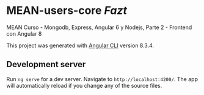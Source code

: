 # MEAN-users-core *Fazt* 

MEAN Curso - Mongodb, Express, Angular 6 y Nodejs, Parte 2 - Frontend con Angular 8

This project was generated with [Angular CLI](https://github.com/angular/angular-cli) version 8.3.4.

## Development server

Run `ng serve` for a dev server. Navigate to `http://localhost:4200/`. The app will automatically reload if you change any of the source files.

